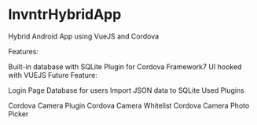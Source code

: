 # InvntrHybridApp
Hybrid Android App using VueJS and Cordova

Features:

Built-in database with SQLite Plugin for Cordova
Framework7 UI hooked with VUEJS
Future Feature:

Login Page
Database for users
Import JSON data to SQLite
Used Plugins

Cordova Camera Plugin
Cordova Camera Whitelist
Cordova Camera Photo Picker
